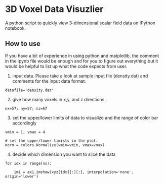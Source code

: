 # 3D Voxel Data Visuzlier 

A python script to quickly view 3-dimensional scalar field data on IPython notebook. 

## How to use 

If you have a bit of experience in using python and matplotlib, the comment in the ipynb file would be enough and for you to figure out everything but it would be helpful to list up what the code expects from user. 

1. input data. Please take a look at sample input file (density.dat) and comments for the input data format.
```
datafile='density.dat'
```

2. give how many voxels in x,y, and z directions
```
nx=57; ny=57; nz=67
```

3. set the upper/lower limits of data to visualize and the range of color bar accordingly
```
vmin = 1; vmax = 4
```
```
# set the upper/lower limists in the plot. 
norm = colors.Normalize(vmin=vmin, vmax=vmax)
```

4. decide which dimension you want to slice the data
```
for idx in range(nx):
```

```
    im1 = ax1.imshow(xyz[idx][:][:], interpolation='none', origin='lower')
```
